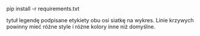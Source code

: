 
pip install -r requirements.txt

tytuł
legendę
podpisane etykiety obu osi
siatkę na wykres.
Linie krzywych powinny mieć różne style i różne kolory inne niż domyślne.
